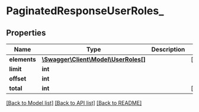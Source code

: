# PaginatedResponseUserRoles_

## Properties
Name | Type | Description | Notes
------------ | ------------- | ------------- | -------------
**elements** | [**\Swagger\Client\Model\UserRoles[]**](UserRoles.md) |  | [optional] 
**limit** | **int** |  | 
**offset** | **int** |  | 
**total** | **int** |  | [optional] 

[[Back to Model list]](../README.md#documentation-for-models) [[Back to API list]](../README.md#documentation-for-api-endpoints) [[Back to README]](../README.md)


